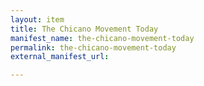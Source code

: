 ```yaml
---
layout: item
title: The Chicano Movement Today
manifest_name: the-chicano-movement-today
permalink: the-chicano-movement-today
external_manifest_url: 

---
```

<!-- Add an essay or interpretive material below this line,
using HTML or markdown.  Do not modify this file above this line -->
